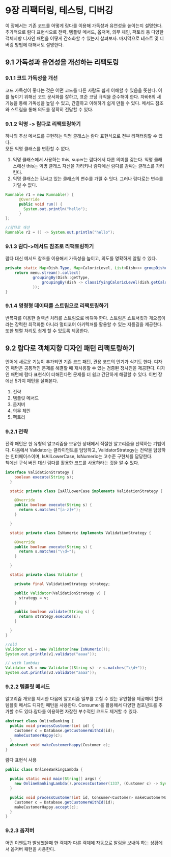 # 9장 리팩터링, 테스팅, 디버깅
이 장에서는 기존 코드를 어떻게 람다를 이용해 가독성과 유연성을 높이는지 설명한다.
추가적으로 람다 표현식으로 전략, 템플릿 메서드, 옵저머, 의무 체인, 팩토리 등 다양한 객체지향 디자인 패턴을 어떻게
간소화할 수 있는지 살펴보자. 마지막으로 테스트 및 디버깅 방법에 대해서도 설명한다.

## 9.1 가독성과 유연성을 개선하는 리팩토링
### 9.1.1 코드 가독성을 개선
코드 가독성이 좋다는 것은 어떤 코드를 다른 사람도 쉽게 이해할 수 있음을 뜻한다.
이를 높이기 위해선 코드 문서화를 잘하고, 표준 코딩 규칙을 준수해야 한다.
자바8의 새 기능을 통해 가독성을 높일 수 있고, 간결하고 이해하기 쉽게 만들 수 있다.
메서드 참조와 스트림을 통해 의도를 정확히 전달할 수 있다.

### 9.1.2 익명 -> 람다로 리팩토링하기
하나의 추상 메서드를 구현하는 익명 클래스는 람다 표현식으로 전부 리팩터링할 수 있다.  
모든 익명 클래스를 변환할 수 없다.
1. 익명 클래스에서 사용하는 this, super는 람다에서 다른 의미를 갖는다. 익명 클래스에선 this는 익명 클래스 자신을 가리키나 람다에선 람다를 감싸는 클래스를 가리킨다.
2. 익명 클래스는 감싸고 있는 클래스의 변수를 가릴 수 잇다. 그러나 람다로는 변수를 가릴 수 없다.
````java
Runnable r1 = new Runnable() {
      @Override
      public void run() {
        System.out.println("hello");
      }
};

//람다로 개선
Runnable r2 = () -> System.out.println("hello");
````

### 9.1.3 람다->메서드 참조로 리팩토링하기
람다 대신 메서드 참조를 이용해서 가독성을 높이고, 의도를 명확하게 알릴 수 있다.
```java
private static Map<Dish.Type, Map<CaloricLevel, List<Dish>>> groupDishedByTypeAndCaloricLevel() {
    return menu.stream().collect(
            groupingBy(Dish::getType,
                groupingBy(dish -> classifyingCaloricLevel(dish.getCalories()))
            ));
}
```

### 9.1.4 명령형 데이터를 스트림으로 리팩토링하기
반복자를 이용한 컬렉션 처리를 스트림으로 바꿔야 한다. 스트림은 쇼트서킷과 게으름이라는 강력한 최적화뿐 아니라
멀티코어 아키텍쳐를 활용할 수 있는 지름길을 제공한다. 또한 병렬 처리도 쉽게 할 수 있도록 제공한다.

## 9.2 람다로 객체지향 디자인 패턴 리팩토링하기
언어에 새로운 기능이 추가되면 기존 코드 패턴, 관용 코드의 인기가 식기도 한다. 디자인 패턴은 공통적인 문제를
해결할 때 재사용할 수 있는 검증된 청사진을 제공한다. 디자인 패턴에 람다 표현식이 더해진다면 문제를 더 쉽고 간단하게
해결할 수 있다.
이번 장에선 5가지 패턴을 살펴본다.
1. 전략
2. 템플릿 메서드
3. 옵저버
4. 의무 체인
5. 팩토리

### 9.2.1 전략
전략 패턴은 한 유형의 알고리즘을 보유한 상태에서 적절한 알고리즘을 선택하는 기법이다.
다음에서 Validator는 클라이언트를 담당하고, ValidatorStrategy는 전략을 담당하는 인터페이스이며,
IsAllLowerCase, IsNumeric는 고수준 구현체를 담당한다.  
책에선 구식 버전 대신 람다를 활용한 코드를 사용하라는 것을 알 수 있다.
```java
interface ValidationStrategy {
    boolean execute(String s);
  }

  static private class IsAllLowerCase implements ValidationStrategy {

    @Override
    public boolean execute(String s) {
      return s.matches("[a-z]+");
    }

  }

  static private class IsNumeric implements ValidationStrategy {

    @Override
    public boolean execute(String s) {
      return s.matches("\\d+");
    }

  }

  static private class Validator {

    private final ValidationStrategy strategy;

    public Validator(ValidationStrategy v) {
      strategy = v;
    }

    public boolean validate(String s) {
      return strategy.execute(s);
    }

  }
}

//old
Validator v1 = new Validator(new IsNumeric());
System.out.println(v1.validate("aaaa"));

// with lambdas
Validator v3 = new Validator((String s) -> s.matches("\\d+"));
System.out.println(v3.validate("aaaa"));
```

### 9.2.2 템플릿 메서드
알고리즘 개요를 제시한 다음에 알고리즘 일부를 고칠 수 있는 유연함을 제공해야 할때 템플릿 메서드 디자인 패턴을 사용한다.
Consumer를 활용해서 다양한 컴포넌트를 추가할 수도 있다.람다를 이용하면 자잘한 부수적인 코드도 제거할 수 있다.
```java
abstract class OnlineBanking {
  public void processCustomer(int id) {
    Customer c = Database.getCustomerWithId(id);
    makeCustomerHappy(c);
  }
  abstract void makeCustomerHappy(Customer c);
}
```

람다 표현식 사용
```java
public class OnlineBankingLambda {

  public static void main(String[] args) {
    new OnlineBankingLambda().processCustomer(1337, (Customer c) -> System.out.println("Hello!"));
  }

  public void processCustomer(int id, Consumer<Customer> makeCustomerHappy) {
    Customer c = Database.getCustomerWithId(id);
    makeCustomerHappy.accept(c);
  }
}
```

### 9.2.3 옵저버
어떤 이벤트가 발생했을때 한 객체가 다른 객체에 자동으로 알림을 보내야 하는 상황에서 옵저버 패턴을 사용한다.

